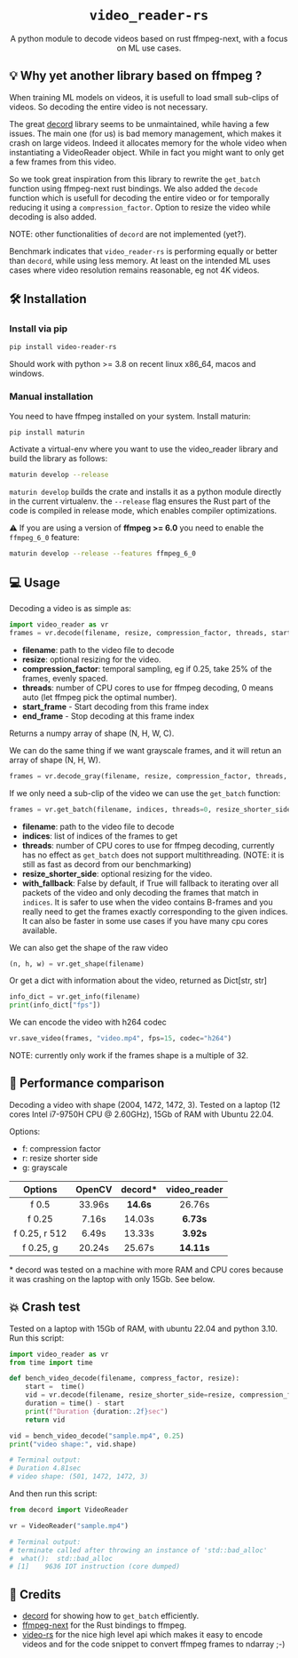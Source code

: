 <h1 align="center">
  <code>video_reader-rs</code>
</h1>
<p align="center">A python module to decode videos based on rust ffmpeg-next, with a focus on ML use cases.</p>

## :bulb: Why yet another library based on ffmpeg ?

When training ML models on videos, it is usefull to load small sub-clips of videos. So decoding the
entire video is not necessary.

The great [decord](https://github.com/dmlc/decord) library seems to be unmaintained, while having
a few issues. The main one (for us) is bad memory management, which makes it crash on large videos.
Indeed it allocates memory for the whole video when instantiating a VideoReader object. While in fact
you might want to only get a few frames from this video.

So we took great inspiration from this library to rewrite the `get_batch` function using ffmpeg-next
rust bindings. We also added the `decode` function which is usefull for decoding the entire video or
for temporally reducing it using a `compression_factor`. Option to resize the video while decoding is also
added.

NOTE: other functionalities of `decord` are not implemented (yet?).

Benchmark indicates that `video_reader-rs` is performing equally or better than `decord`, while using less memory.
At least on the intended ML uses cases where video resolution remains reasonable, eg not 4K videos.

## :hammer_and_wrench: Installation
### Install via pip
```bash
pip install video-reader-rs
```
Should work with python >= 3.8 on recent linux x86_64, macos and windows.

### Manual installation
You need to have ffmpeg installed on your system.
Install maturin:
```bash
pip install maturin
```

Activate a virtual-env where you want to use the video_reader library and build the library as follows:
```bash
maturin develop --release
```
`maturin develop` builds the crate and installs it as a python module directly in the current virtualenv.
the `--release` flag ensures the Rust part of the code is compiled in release mode, which enables compiler optimizations.

:warning: If you are using a version of **ffmpeg >= 6.0** you need to enable the `ffmpeg_6_0` feature:
```bash
maturin develop --release --features ffmpeg_6_0
```

## :computer: Usage
Decoding a video is as simple as:
```python
import video_reader as vr
frames = vr.decode(filename, resize, compression_factor, threads, start_frame, end_frame)
```
* **filename**: path to the video file to decode
* **resize**: optional resizing for the video.
* **compression_factor**: temporal sampling, eg if 0.25, take 25% of the frames, evenly spaced.
* **threads**: number of CPU cores to use for ffmpeg decoding, 0 means auto (let ffmpeg pick the optimal number).
* **start_frame** - Start decoding from this frame index
* **end_frame** - Stop decoding at this frame index

Returns a numpy array of shape (N, H, W, C).

We can do the same thing if we want grayscale frames, and it will retun an array of shape (N, H, W).
```python
frames = vr.decode_gray(filename, resize, compression_factor, threads, start_frame, end_frame)
```

If we only need a sub-clip of the video we can use the `get_batch` function:
```python
frames = vr.get_batch(filename, indices, threads=0, resize_shorter_side=None, with_fallback=False)
```
* **filename**: path to the video file to decode
* **indices**: list of indices of the frames to get
* **threads**: number of CPU cores to use for ffmpeg decoding, currently has no effect as `get_batch` does not support multithreading. (NOTE: it is still as fast as decord from our benchmarking)
* **resize_shorter_side**: optional resizing for the video.
* **with_fallback**: False by default, if True will fallback to iterating over all packets of the video and only decoding the frames that match in `indices`. It is safer to use when the video contains B-frames and you really need to get the frames exactly corresponding to the given indices. It can also be faster in some use cases if you have many cpu cores available.

We can also get the shape of the raw video
```python
(n, h, w) = vr.get_shape(filename)
```

Or get a dict with information about the video, returned as Dict[str, str]
```python
info_dict = vr.get_info(filename)
print(info_dict["fps"])
```

We can encode the video with h264 codec
```python
vr.save_video(frames, "video.mp4", fps=15, codec="h264")
```
NOTE: currently only work if the frames shape is a multiple of 32.

## :rocket: Performance comparison
Decoding a video with shape (2004, 1472, 1472, 3). Tested on a laptop (12 cores Intel i7-9750H CPU @ 2.60GHz), 15Gb of RAM with Ubuntu 22.04.

Options: 
- f: compression factor
- r: resize shorter side
- g: grayscale

| Options | OpenCV | decord* | video_reader |
|:---:|:---:|:---:|:---:|
| f 0.5 | 33.96s | **14.6s** | 26.76s | 
|f 0.25 | 7.16s | 14.03s | **6.73s** |
|f 0.25, r 512| 6.49s | 13.33s | **3.92s** |
| f 0.25, g | 20.24s | 25.67s | **14.11s** |

\* decord was tested on a machine with more RAM and CPU cores because it was crashing on the laptop with only 15Gb. See below.

## :boom: Crash test
Tested on a laptop with 15Gb of RAM, with ubuntu 22.04 and python 3.10.
Run this script:
```python
import video_reader as vr
from time import time

def bench_video_decode(filename, compress_factor, resize):
    start =  time()
    vid = vr.decode(filename, resize_shorter_side=resize, compression_factor=compress_factor, threads=0)
    duration = time() - start
    print(f"Duration {duration:.2f}sec")
    return vid

vid = bench_video_decode("sample.mp4", 0.25)
print("video shape:", vid.shape)

# Terminal output:
# Duration 4.81sec
# video shape: (501, 1472, 1472, 3)
```

And then run this script:
```python
from decord import VideoReader

vr = VideoReader("sample.mp4")

# Terminal output:
# terminate called after throwing an instance of 'std::bad_alloc'
#  what():  std::bad_alloc
# [1]    9636 IOT instruction (core dumped)
```

## :stars: Credits
- [decord](https://github.com/dmlc/decord) for showing how to `get_batch` efficiently.
- [ffmpeg-next](https://github.com/zmwangx/rust-ffmpeg) for the Rust bindings to ffmpeg.
- [video-rs](https://github.com/oddity-ai/video-rs) for the nice high level api which makes it easy to encode videos and for the code snippet to convert ffmpeg frames to ndarray ;-)
